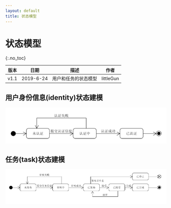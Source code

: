 ```yaml
---
layout: default
title: 状态模型
---
```


# 状态模型
{:.no_toc}

| 版本 |   日期    | 描述 |  作者   |
| :--: | :-------: | :--: | :-----: |
| v1.1 | 2019-6-24 | 用户和任务的状态模型 | littleGun |

## 用户身份信息(identity)状态建模

![identity](./images/identity.png)

## 任务(task)状态建模

![task](./images/task.png)
